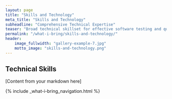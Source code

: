 ```yaml
---
layout: page
title: "Skills and Technology"
meta_title: "Skills and Technology"
subheadline: "Comprehensive Technical Expertise"
teaser: "Broad technical skillset for effective software testing and quality assurance"
permalink: "/what-i-bring/skills-and-technology/"
header:
    image_fullwidth: "gallery-example-7.jpg"
    motto_image: "skills-and-technology.png"
---
```


## Technical Skills

[Content from your markdown here]

{% include _what-i-bring_navigation.html %}
